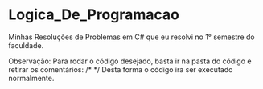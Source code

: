 # Logica_De_Programacao
Minhas Resoluções de Problemas em C# que eu resolvi no 1° semestre do faculdade.

Observação: Para rodar o código desejado, basta ir na pasta do código e retirar os comentários: /* */   Desta forma o código ira ser executado normalmente.
